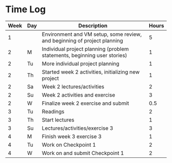 # Time Log

| Week | Day | Description | Hours |
|------|-----|-------------|-------|
| 1 | | Environment and VM setup, some review, and beginning of project planning | 5 |
| 2 | M | Individual project planning (problem statements, beginning user stories) | 1 |
| 2 | Tu | More individual project planning | 1
| 2 | Th | Started week 2 activities, initializing new project | 1 |
| 2 | Sa | Week 2 lectures/activities | 2 |
| 2 | Su | Week 2 activities and exercise | 3 |
| 2 | W | Finalize week 2 exercise and submit | 0.5 |
| 3 | Tu | Readings | 2 | 
| 3 | Th | Start lectures | 1 | 
| 3 | Su | Lectures/activities/exercise 3 | 3 | 
| 4 | M | Finish week 3 exercise 3 | 1 |
| 4 | Tu | Work on Checkpoint 1 | 2 | 
| 4 | W | Work on and submit Checkpoint 1 | 2 |